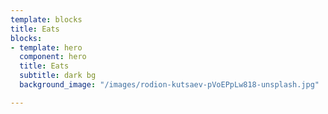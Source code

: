 ```yaml
---
template: blocks
title: Eats
blocks:
- template: hero
  component: hero
  title: Eats
  subtitle: dark bg
  background_image: "/images/rodion-kutsaev-pVoEPpLw818-unsplash.jpg"

---
```

